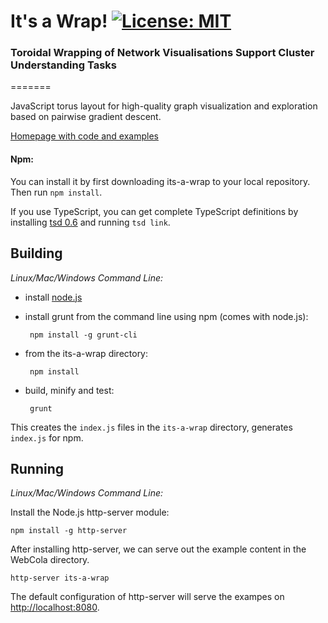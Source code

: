 # It's a Wrap! [![License: MIT](https://img.shields.io/badge/License-MIT-yellow.svg)](https://opensource.org/licenses/MIT)
### Toroidal Wrapping of Network Visualisations Support Cluster Understanding Tasks
=======

JavaScript torus layout for high-quality graph visualization and exploration based on pairwise gradient descent.

[Homepage with code and examples](https://ialab.it.monash.edu/~kche0088/its-a-wrap/index.html)

#### Npm:

You can install it by first downloading its-a-wrap to your local repository. 
Then run `npm install`.

If you use TypeScript, you can get complete TypeScript definitions by installing [tsd 0.6](https://github.com/DefinitelyTyped/tsd) and running `tsd link`.

Building
--------

*Linux/Mac/Windows Command Line:*

 - install [node.js](http://nodejs.org)
 - install grunt from the command line using npm (comes with node.js):

        npm install -g grunt-cli

 - from the its-a-wrap directory:

        npm install

 - build, minify and test:

        grunt

This creates the `index.js` files in the `its-a-wrap` directory, generates `index.js` for npm.

Running
-------

*Linux/Mac/Windows Command Line:*

Install the Node.js http-server module:

    npm install -g http-server

After installing http-server, we can serve out the example content in the WebCola directory.

    http-server its-a-wrap

The default configuration of http-server will serve the exampes on [http://localhost:8080](http://localhost:8080).
